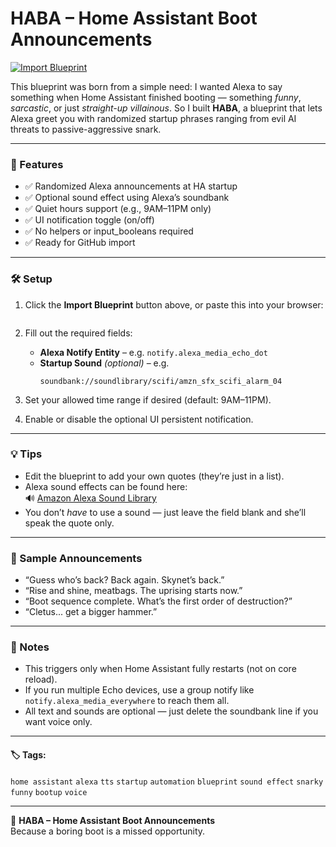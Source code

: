 # HABA – Home Assistant Boot Announcements

[![Import Blueprint](https://my.home-assistant.io/badges/automation_import.svg)](https://my.home-assistant.io/redirect/blueprint_import/?blueprint_url=https://raw.githubusercontent.com/smcneece/HABA/main/blueprints/automation/smcneece/haba.yaml)




This blueprint was born from a simple need: I wanted Alexa to say something when Home Assistant finished booting — something *funny*, *sarcastic*, or just *straight-up villainous*. So I built **HABA**, a blueprint that lets Alexa greet you with randomized startup phrases ranging from evil AI threats to passive-aggressive snark.

---

### 🚀 Features
- ✅ Randomized Alexa announcements at HA startup
- ✅ Optional sound effect using Alexa’s soundbank
- ✅ Quiet hours support (e.g., 9AM–11PM only)
- ✅ UI notification toggle (on/off)
- ✅ No helpers or input_booleans required
- ✅ Ready for GitHub import

---

### 🛠️ Setup

1. Click the **Import Blueprint** button above, or paste this into your browser:
   ```
   ```

2. Fill out the required fields:
   - **Alexa Notify Entity** – e.g. `notify.alexa_media_echo_dot`
   - **Startup Sound** *(optional)* – e.g.  
     ```
     soundbank://soundlibrary/scifi/amzn_sfx_scifi_alarm_04
     ```

3. Set your allowed time range if desired (default: 9AM–11PM).
4. Enable or disable the optional UI persistent notification.

---

### 💡 Tips

- Edit the blueprint to add your own quotes (they’re just in a list).
- Alexa sound effects can be found here:  
  🔊 [Amazon Alexa Sound Library](https://developer.amazon.com/en-US/docs/alexa/custom-skills/ask-soundlibrary.html)
- You don’t *have* to use a sound — just leave the field blank and she’ll speak the quote only.

---

### 🧠 Sample Announcements

- “Guess who’s back? Back again. Skynet’s back.”
- “Rise and shine, meatbags. The uprising starts now.”
- “Boot sequence complete. What’s the first order of destruction?”
- “Cletus... get a bigger hammer.”

---

### 📝 Notes

- This triggers only when Home Assistant fully restarts (not on core reload).
- If you run multiple Echo devices, use a group notify like `notify.alexa_media_everywhere` to reach them all.
- All text and sounds are optional — just delete the soundbank line if you want voice only.

---

#### 🏷️ Tags:
`home assistant` `alexa` `tts` `startup` `automation` `blueprint` `sound effect` `snarky` `funny` `bootup` `voice`

---

🧠 **HABA – Home Assistant Boot Announcements**  
Because a boring boot is a missed opportunity.
